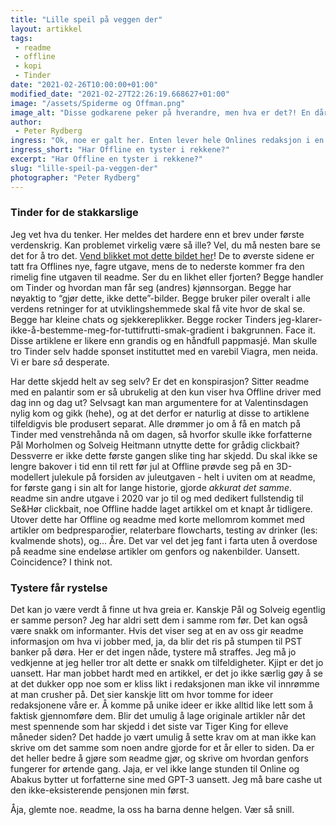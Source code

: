 ```yaml
---
title: "Lille speil på veggen der"
layout: artikkel
tags: 
 - readme
 - offline
 - kopi
 - Tinder
date: "2021-02-26T10:00:00+01:00"
modified_date: "2021-02-27T22:26:19.668627+01:00"
image: "/assets/Spiderme og Offman.png"
image_alt: "Disse godkarene peker på hverandre, men hva er det?! En dårlig photoshoppet skygge? Dette høres ut som en jobb for to spider people som gjør greier!"
author:
 - Peter Rydberg
ingress: "Ok, noe er galt her. Enten lever hele Onlines redaksjon i en forvridd episode av The Twilight Zone, ellers finnes det en liten, gnagende rotte blant oss som deler alle våre mest hemmelige… hemmeligheter. Er du onliner eller abakule og leser dette her, har du kanskje ikke lagt merke til noe galt. De fleste studenter leser jo tross alt bare magasinet til *sin* linjeforening, som om de var noen partiske huleboere. Sitater på den der er sikkert ikke nødvendig. Hva er så problemet? Gjennom tidene har det nemlig vært en tendens av… ahem, “utilsiktet artikkelbytte” mellom ʀeadme (liten 'r') og Offline. Eller, som andre ville kalt det, kopiering. Artikler og bilder som blir laget til én utgave kan plutselig dukke opp i tilsvarende utgave fra den konkurrerende redaksjonen. Hvorfor skjer dette så ofte? Er det plagiat ute og går?"
ingress_short: "Har Offline en tyster i rekkene?"
excerpt: "Har Offline en tyster i rekkene?"
slug: "lille-speil-pa-veggen-der"
photographer: "Peter Rydberg"
---
```

### Tinder for de stakkarslige
Jeg vet hva du tenker. Her meldes det hardere enn et brev under første verdenskrig. Kan problemet virkelig være så ille? Vel, du må nesten bare se det for å tro det. [Vend blikket mot dette bildet her](https://online.ntnu.no/media/images/responsive/cbb35e5f-8d1e-4964-8c16-0507e30550d0.png)! De to øverste sidene er tatt fra Offlines nye, fagre utgave, mens de to nederste kommer fra den rimelig fine utgaven til ʀeadme. Ser du en likhet eller fjorten? Begge handler om Tinder og hvordan man får seg (andres) kjønnsorgan. Begge har nøyaktig to “gjør dette, ikke dette”-bilder. Begge bruker piler overalt i alle verdens retninger for at utviklingshemmede skal få vite hvor de skal se. Begge har kleine chats og sjekkereplikker. Begge rocker Tinders jeg-klarer-ikke-å-bestemme-meg-for-tuttifrutti-smak-gradient i bakgrunnen. Face it. Disse artiklene er likere enn grandis og en håndfull pappmasjé. Man skulle tro Tinder selv hadde sponset instituttet med en varebil Viagra, men neida. Vi er bare *så* desperate.

Har dette skjedd helt av seg selv? Er det en konspirasjon? Sitter ʀeadme med en palantir som er så ubrukelig at den kun viser hva Offline driver med dag inn og dag ut? Selvsagt kan man argumentere for at Valentinsdagen nylig kom og gikk (hehe), og at det derfor er naturlig at disse to artiklene tilfeldigvis ble produsert separat. Alle drømmer jo om å få en match på Tinder med venstrehånda nå om dagen, så hvorfor skulle ikke forfatterne Pål Morholmen og Solveig Heitmann utnytte dette for grådig clickbait? Dessverre er ikke dette første gangen slike ting har skjedd. Du skal ikke se lengre bakover i tid enn til rett før jul at Offline prøvde seg på en 3D-modellert julekule på forsiden av juleutgaven - helt i uviten om at ʀeadme, for første gang i sin alt for lange historie, gjorde *akkurat det samme*. ʀeadme sin andre utgave i 2020 var jo til og med dedikert fullstendig til Se&Hør clickbait, noe Offline hadde laget artikkel om et knapt år tidligere. Utover dette har Offline og ʀeadme med korte mellomrom kommet med artikler om bedpresparodier, relaterbare flowcharts, testing av drinker (les: kvalmende shots), og… Åre. Det var vel det jeg fant i farta uten å overdose på ʀeadme sine endeløse artikler om genfors og nakenbilder. Uansett. Coincidence? I think not.

### Tystere får rystelse
Det kan jo være verdt å finne ut hva greia er. Kanskje Pål og Solveig egentlig er samme person? Jeg har aldri sett dem i samme rom før. Det kan også være snakk om informanter. Hvis det viser seg at en av oss gir ʀeadme informasjon om hva vi jobber med, ja, da blir det ris på stumpen til PST banker på døra. Her er det ingen nåde, tystere må straffes. Jeg må jo vedkjenne at jeg heller tror alt dette er snakk om tilfeldigheter. Kjipt er det jo uansett. Har man jobbet hardt med en artikkel, er det jo ikke særlig gøy å se at det dukker opp noe som er kliss likt i redaksjonen man ikke vil innrømme at man crusher på. Det sier kanskje litt om hvor tomme for ideer redaksjonene våre er. Å komme på unike ideer er ikke alltid like lett som å faktisk gjennomføre dem. Blir det umulig å lage originale artikler når det mest spennende som har skjedd i det siste var Tiger King for elleve måneder siden? Det hadde jo vært umulig å sette krav om at man ikke kan skrive om det samme som noen andre gjorde for et år eller to siden. Da er det heller bedre å gjøre som ʀeadme gjør, og skrive om hvordan genfors fungerer for ørtende gang. Jaja, er vel ikke lange stunden til Online og Abakus bytter ut forfatterne sine med GPT-3 uansett. Jeg må bare cashe ut den ikke-eksisterende pensjonen min først.

Åja, glemte noe. ʀeadme, la oss ha barna denne helgen. Vær så snill.